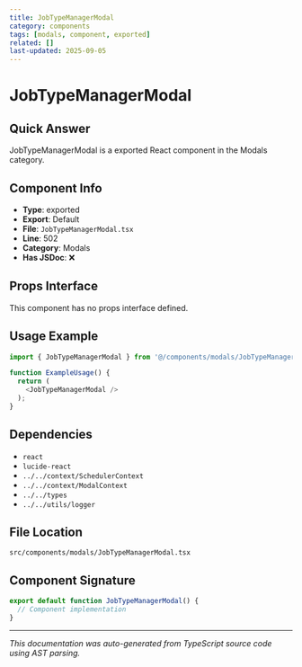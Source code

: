 ```yaml
---
title: JobTypeManagerModal
category: components
tags: [modals, component, exported]
related: []
last-updated: 2025-09-05
---
```


# JobTypeManagerModal

## Quick Answer
JobTypeManagerModal is a exported React component in the Modals category.

## Component Info

- **Type**: exported
- **Export**: Default
- **File**: `JobTypeManagerModal.tsx`
- **Line**: 502
- **Category**: Modals
- **Has JSDoc**: ❌

## Props Interface

This component has no props interface defined.

## Usage Example

```typescript
import { JobTypeManagerModal } from '@/components/modals/JobTypeManagerModal';

function ExampleUsage() {
  return (
    <JobTypeManagerModal />
  );
}
```

## Dependencies


- `react`
- `lucide-react`
- `../../context/SchedulerContext`
- `../../context/ModalContext`
- `../../types`
- `../../utils/logger`


## File Location

`src/components/modals/JobTypeManagerModal.tsx`

## Component Signature

```typescript
export default function JobTypeManagerModal() { 
  // Component implementation
}
```

---

*This documentation was auto-generated from TypeScript source code using AST parsing.*